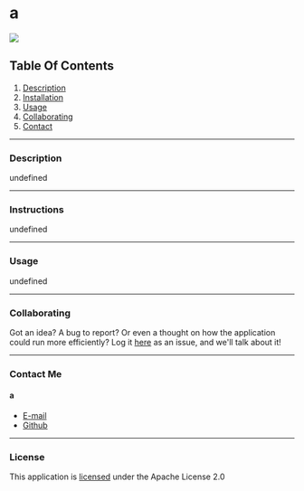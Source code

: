 # a

![](https://img.shields.io/badge/License-Apache-orange)

    
## Table Of Contents
1.  [Description](#description)
2.  [Installation](#installation) 
3.  [Usage](#usage)
4.  [Collaborating](#collaborating)
5.  [Contact](#contact)
    
_________________________________

### Description
    
undefined
    
_________________________________

### Instructions

undefined

_________________________________

### Usage

undefined

_________________________________

### Collaborating

Got an idea?  A bug to report?  Or even a thought on how the application could run more efficiently?  Log it [here](https://github.com/a/a/issues) as an issue, and we'll talk about it!

_________________________________

### Contact Me

#### a
- [E-mail](mailto:a)
- [Github](a)

_________________________________

### License

This application is [licensed](https://www.apache.org/licenses/LICENSE-2.0) under the Apache License 2.0
